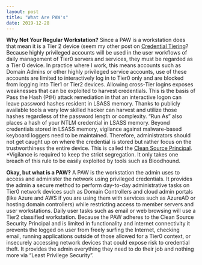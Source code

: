 ```yaml
---
layout: post
title: "What Are PAW's"
date: 2019-12-28
---
```


**Why Not Your Regular Workstation?**
Since a PAW is a workstation does that mean it is a Tier 2 device (seem my other post on [Credential Tiering](https://soccershoe.github.io/JustAnotherAdmin/blog/2020/01/07/CredentialTiering)?  Because highly privileged accounts will be used in the user workflows of daily management of Tier0 servers and services, they must be regarded as a Tier 0 device.  In practice where I work, this means accounts such as Domain Admins or other highly privileged service accounts, use of these accounts are limited to interactively log in to Tier0 only and are blocked from logging into Tier1 or Tier2 devices.  Allowing cross-Tier logins exposes weaknesses that can be exploited to harvest credentials.  This is the basis of Pass the Hash (PtH) attack remediation in that an interactive logon can leave password hashes resident in LSASS memory.  Thanks to publicly available tools a very low skilled hacker can harvest and utilize those hashes regardless of the password length or complexity.  “Run As” also places a hash of your NTLM credential in LSASS memory.  Beyond credentials stored in LSASS memory, vigilance against malware-based keyboard loggers need to be maintained.  Therefore, administrators should not get caught up on where the credential is stored but rather focus on the trustworthiness the entire device. This is called the [Clean Source Principal](https://docs.microsoft.com/en-us/windows-server/identity/securing-privileged-access/securing-privileged-access-reference-material).
*Vigilance is required to keep the strict segregation.  It only takes one breach of this rule to be easily exploited by tools such as Bloodhound.

**Okay, but what is a PAW?**
A PAW is the workstation the admin uses to access and administer the network using privileged credentials. It provides the admin a secure method to perform day-to-day administrative tasks on Tier0 network devices such as Domain Controllers and cloud admin portals (like Azure and AWS if you are using them with services such as AzureAD or hosting domain controllers) while restricting access to member servers and user workstations.  Daily user tasks such as email or web browsing will use a Tier2 classified workstation. Because the PAW adheres to the Clean Source Security Principal and is limited in functionality and internet connectivity it prevents the logged on user from freely surfing the Internet, checking email, running applications outside of those allowed for a Tier0 context, or insecurely accessing network devices that could expose risk to credential theft. It provides the admin everything they need to do their job and nothing more via “Least Privilege Security”.
